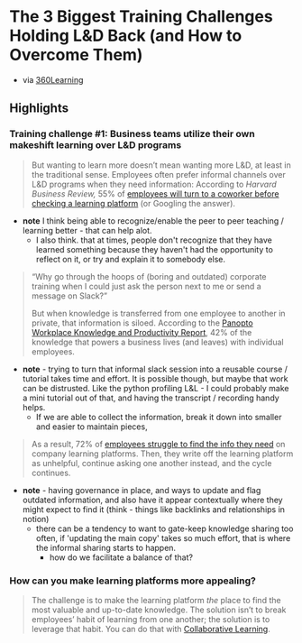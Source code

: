 # The 3 Biggest Training Challenges Holding L&D Back (and How to Overcome Them)
- via [360Learning](https://360learning.com/blog/training-challenges/)

## Highlights 

###  Training challenge #1: Business teams utilize their own makeshift learning over L&D programs

> But wanting to learn more doesn’t mean wanting more L&D, at least in the traditional sense. Employees often prefer informal channels over L&D programs when they need information: According to _Harvard Business Review,_ 55% of [employees will turn to a coworker before checking a learning platform](https://hbr.org/2018/11/how-to-help-your-employees-learn-from-each-other) (or Googling the answer).

- **note** I think being able to recognize/enable the peer to peer teaching / learning better - that can help alot.
	- I also think. that at times, people don't recognize that they have learned something because they haven't had the opportunity to reflect on it, or try and explain it to somebody else.

> “Why go through the hoops of (boring and outdated) corporate training when I could just ask the person next to me or send a message on Slack?”  
  > 
> But when knowledge is transferred from one employee to another in private, that information is siloed. According to the [Panopto Workplace Knowledge and Productivity Report](https://www.panopto.com/resource/valuing-workplace-knowledge/), 42% of the knowledge that powers a business lives (and leaves) with individual employees.

- **note** - trying to turn that informal slack session into a reusable course / tutorial takes time and effort. It is possible though, but maybe that work can be distrusted. Like the python profiling L&L - I could probably make a mini tutorial out of that, and having the transcript / recording handy helps.
	- If we are able to collect the information, break it down into smaller and easier to maintain pieces,

> As a result, 72% of [employees struggle to find the info they need](https://www2.deloitte.com/us/en/insights/focus/human-capital-trends/2014/hc-trends-2014-overwhelmed-employee.html) on company learning platforms. Then, they write off the learning platform as unhelpful, continue asking one another instead, and the cycle continues.

- **note** - having governance in place, and ways to update and flag outdated information, and also have it appear contextually where they might expect to find it (think - things like backlinks and relationships in notion)
	- there can be a tendency to want to gate-keep knowledge sharing too often, if 'updating the main copy' takes so much effort, that is where the informal sharing starts to happen.
		- how do we facilitate a balance of that?

### How can you make learning platforms more appealing?

> The challenge is to make the learning platform _the_ place to find the most valuable and up-to-date knowledge. The solution isn’t to break employees’ habit of learning from one another; the solution is to leverage that habit. You can do that with [Collaborative Learning](https://360learning.com/collaborative-learning).



